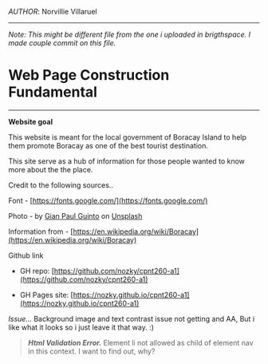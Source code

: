 

_AUTHOR_:
Norvillie Villaruel

---

_Note: This might be different file from the one i uploaded in brigthspace. I made couple commit on this file._



# Web Page Construction Fundamental
---

**Website goal**

This website is meant for the local government of Boracay Island to help them promote Boracay as one of the best tourist destination.

This site serve as a hub of information for those people wanted to know more about the the place.

Credit to the following sources..

Font - [https://fonts.google.com/](https://fonts.google.com/) 

Photo - by [Gian Paul Guinto](https://unsplash.com/@theaurumera?utm_source=unsplash&utm_medium=referral&utm_content=creditCopyText) on [Unsplash](https://unsplash.com/collections/4867724/philippines?utm_source=unsplash&utm_medium=referral&utm_content=creditCopyText)

Information from - [https://en.wikipedia.org/wiki/Boracay](https://en.wikipedia.org/wiki/Boracay)


Github link
- GH repo: [https://github.com/nozky/cpnt260-a1](https://github.com/nozky/cpnt260-a1)

- GH Pages site: [https://nozky.github.io/cpnt260-a1](https://nozky.github.io/cpnt260-a1)


*Issue...*
 Background image and text contrast issue not getting and AA, But i like what it looks so i just leave it that way. :) 

>***_Html Validation Error._***
>Element li not allowed as child of element nav in this context. 
>I want to find out, why?



